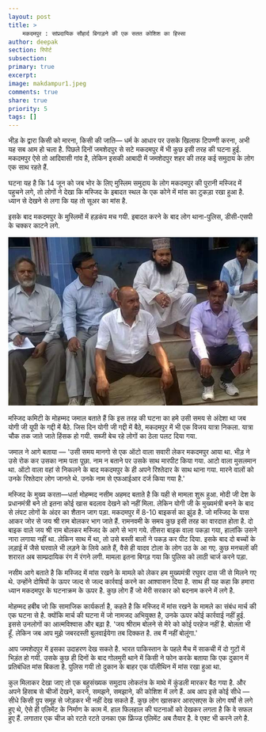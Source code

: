 ```yaml
---
layout: post
title: >
    मकदमपुर : सांप्रदायिक सौहार्द बिगाड़ने की एक सतत कोशिश का हिस्सा
author: deepak
section: रिपोर्ट
subsection:
primary: true
excerpt:
image: makdampur1.jpeg
comments: true
share: true
priority: 5
tags: []
---
```


भीड़ के द्वारा किसी को मारना, किसी की जाति— धर्म के आधार पर उसके खिलाफ टिपण्णी करना, अभी यह सब आम हो चला है. पिछले दिनों जमशेदपुर से सटे मकदमपुर में भी कुछ इसी तरह की घटना हुई. मकदमपुर ऐसे तो आदिवासी गांव है, लेकिन इसकी आबादी में जमशेदपुर शहर की तरह कई समुदाय के लोग एक साथ रहते हैं.

घटना यह है कि 14 जून को जब भोर के लिए मुस्लिम समुदाय के लोग मकदमपुर की पुरानी मस्जिद में पहुचने लगे, तो लोगों ने देखा कि मस्जिद के इबादत स्थल के एक कोने में मांस का टुकड़ा रखा हुआ है. ध्यान से देखने से लगा कि यह तो सूअर का मांस है.

इसके बाद मकदमपुर के मुस्लिमों में हड़कंप मच गयी. इबादत करने के बाद लोग थाना-पुलिस, डीसी-एसपी के चक्कर काटने लगे.

![](/static/news_images/makdampur2.jpeg)

मस्जिद कमिटी के मोहम्मद जमाल बताते हैं कि इस तरह की घटना का हमे उसी समय से अंदेशा था जब योगी जी यूपी के गद्दी में बैठे. जिस दिन योगी जी गद्दी में बैठे, मकदमपुर में भी एक विजय यात्रा निकला. यात्रा चौक तक जाते जाते हिंसक हो गयी. सब्जी बेच रहे लोगों का ठेला पलट दिया गया.

जमाल ने आगे बताया — 'उसी समय मानगो से एक ऑटो वाला सवारी लेकर मकदमपुर आया था. भीड़ ने उसे रोक कर उसका नाम पता पूछा. नाम न बताने पर उसके साथ मारपीट किया गया. आटो वाला मुसलमान था. ऑटो वाला वहां से निकलने के बाद मकदमपुर के ही अपने रिश्तेदार के साथ थाना गया. मारने वालों को उनके रिश्तेदार लोग जानते थे. उनके नाम से एफआईआर दर्ज किया गया है.'

मस्जिद के मुख्य करता—धर्ता मोहम्मद नसीम अहमद बताते है कि यही से मामला शुरू हुआ. मोदी जी देश के प्रधानमंत्री बने तो इतना कोई खास बदलाव देखने को नहीं मिला. लेकिन योगी जी के मुख्यमंत्री बनने के बाद से लंपट लोगों के अंदर का शैतान जाग पड़ा. मकदमपुर में 8-10 बाइकर्स का झुंड है. जो मस्जिद के पास आकर जोर से जय श्री राम बोलकर भाग जाते हैं. रामनवमी के समय कुछ इसी तरह का वारदात होता है. दो बाइक वाले जय श्री राम बोलकर मस्जिद के आगे से भाग गये. तीसरा बाइक वाला पकड़ा गया, हालांकि उसने नारा लगाया नहीं था. लेकिन साथ में था, तो उसे बस्ती बालों ने पकड़ कर पीट दिया. इसके बाद दो बच्चों के लड़ाई में जैसे घरवाले भी लड़ने के लिये आते हैं, वैसे ही यादव टोला के लोग उठ के आ गए. कुछ मनचलों की शरारत अब साम्प्रदायिक रंग में रंगने लगी. मामला इतना बिगड़ गया कि पुलिस को लाठी चार्ज करने पड़ा.

नसीम आगे बताते है कि मस्जिद में मांस रखने के मामले को लेकर हम मुख्यमंत्री रघुवर दास जी से मिलने गए थे. उन्होंने दोषियों के ऊपर जल्द से जल्द कार्रवाई करने का आश्वासन दिया है. साथ ही यह कहा कि हमारा ध्यान मकदमपुर के घटनाक्रम के ऊपर है. कुछ लोग हैं जो मेरी सरकार को बदनाम करने में लगे है.

मोहम्मद हबीब जो कि सामाजिक कार्यकर्ता है, कहते है कि मस्जिद में मांस रखने के मामले का संबंध मार्च की एक घटना से है. क्योंकि मार्च की घटना में जो नामजद अभियुक्त है, उनके ऊपर कोई कार्रवाई नहीं हुई. इससे उनलोगों का आत्मविश्वास और बढ़ा है. 'जय श्रीराम बोलने से मेरे को कोई परहेज नहीं है. बोलता भी हूँ. लेकिन जब आप मुझे जबरदस्ती बुलवाईयेगा तब दिक्कत है. तब मैं नहीं बोलूंगा.'

आप जमशेदपुर में इसका उदाहरण देख सकते है. भारत पाकिस्तान के पहले मैच में साकची में दो गुटों में भिड़ंत हो गयी. उसके कुछ ही दिनों के बाद गोलमुरी थाने में किसी ने फोन करके बताया कि एक दुकान में प्रतिबंधित मांस बिकता है. पुलिस गयी तो दुकान के बाहर एक पॉलीथिन में मांस रखा हुआ था.

कुल मिलाकर देखा जाए तो एक बहुसंख्यक समुदाय लोकतंत्र के माथे में कुंडली मारकर बैठ गया है. और अपने हिसाब से चीजों देखने, करने, समझने, समझाने, की कोशिश में लगे हैं. अब आप इसे कोई सीधे — सीधे किसी ग्रुप समूह से जोड़कर भी नहीं देख सकते हैं. कुछ लोग खासकर आरएसएस के लोग वर्षो से लगे हुए थे, ऐसे ही एलिमेंट के निर्माण के काम में. हाल फिलहाल की घटनाओं को देखकर लगता है कि वे सफल हुए हैं. लगातार एक चीज को रटते रटते उनका एक फ्रिंज्ड एलिमेंट अब तैयार है. वे एक्ट भी करने लगे है.
